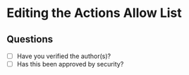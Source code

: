 # Editing the Actions Allow List

## Questions

- [ ] Have you verified the author(s)?
- [ ] Has this been approved by security?

